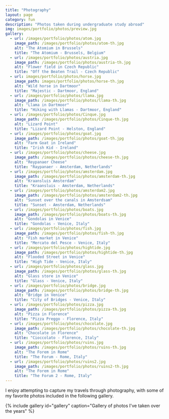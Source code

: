 ```yaml
---
title: "Photography"
layout: page
category: fun
description: "Photos taken during undergraduate study abroad"
img: images/portfolio/photos/preview.jpg
gallery:
  - url: /images/portfolio/photos/atom.jpg
    image_path: /images/portfolio/photos/atom-th.jpg
    alt: "The Atomium in Brussels"
    title: "The Atomium - Brussels, Belgium"
  - url: /images/portfolio/photos/austria.jpg
    image_path: /images/portfolio/photos/austria-th.jpg
    alt: "Flower field in Czech Republic"
    title: "Off the Beaten Trail - Czech Republic"
  - url: images/portfolio/photos/horse.jpg
    image_path: images/portfolio/photos/horse-th.jpg
    alt: "Wild horse in Dartmoor"
    title: "Majestic - Dartmoor, England"
  - url: /images/portfolio/photos/llama.jpg
    image_path: /images/portfolio/photos/llama-th.jpg
    alt: "Llama in Dartmoor"
    title: "Hiking with Llamas - Dartmoor, England"
  - url: /images/portfolio/photos/Cinque.jpg
    image_path: /images/portfolio/photos/Cinque-th.jpg
    alt: "Lizard Point"
    title: "Lizard Point - Helston, England"
  - url: /images/portfolio/photos/goat.jpg
    image_path: /images/portfolio/photos/goat-th.jpg
    alt: "Farm Goat in Ireland"
    title: "Irish Kid - Ireland"
  - url: /images/portfolio/photos/cheese.jpg
    image_path: /images/portfolio/photos/cheese-th.jpg
    alt: "Reypanaer Cheese"
    title: "Raypanaer - Amsterdam, Netherlands"
  - url: /images/portfolio/photos/amsterdam.jpg
    image_path: /images/portfolio/photos/amsterdam-th.jpg
    alt: "Kraansluis Amsterdam"
    title: "Kraansluis - Amsterdam, Netherlands"
  - url: /images/portfolio/photos/amsterdam2.jpg
    image_path: /images/portfolio/photos/amsterdam2-th.jpg
    alt: "Sunset over the canals in Amsterdsam"
    title: "Sunset - Amsterdam, Netherlands"
  - url: /images/portfolio/photos/boats.jpg
    image_path: /images/portfolio/photos/boats-th.jpg
    alt: "Gondolas in Venice"
    title: "Gondolas - Venice, Italy"
  - url: /images/portfolio/photos/fish.jpg
    image_path: /images/portfolio/photos/fish-th.jpg
    alt: "Fish market in Venice"
    title: "Mercato del Pesce - Venice, Italy"
  - url: /images/portfolio/photos/hightide.jpg
    image_path: /images/portfolio/photos/hightide-th.jpg
    alt: "Flooded Street in Venice"
    title: "High Tide - Venice, Italy"
  - url: /images/portfolio/photos/glass.jpg
    image_path: /images/portfolio/photos/glass-th.jpg
    alt: "Glass store in Venice"
    title: "Glass - Venice, Italy"
  - url: /images/portfolio/photos/bridge.jpg
    image_path: /images/portfolio/photos/bridge-th.jpg
    alt: "Bridge in Venice"
    title: "City of Bridges - Venice, Italy"
  - url: /images/portfolio/photos/pizza.jpg
    image_path: /images/portfolio/photos/pizza-th.jpg
    alt: "Pizza in Florence"
    title: "Pizza Preggo - Florence, Italy"
  - url: /images/portfolio/photos/chocolate.jpg
    image_path: /images/portfolio/photos/chocolate-th.jpg
    alt: "Chocolate in Florence"
    title: "Cioccolato - Florence, Italy"
  - url: /images/portfolio/photos/ruins.jpg
    image_path: /images/portfolio/photos/ruins-th.jpg
    alt: "The Forem in Rome"
    title: "The Forum - Rome, Italy"
  - url: /images/portfolio/photos/ruins2.jpg
    image_path: /images/portfolio/photos/ruins2-th.jpg
    alt: "The Forem in Rome"
    title: "The Forum 2 - Rome, Italy"
---
```

I enjoy attempting to capture my travels through photography, with some of my favorite photos included in the following gallery.

{% include gallery id="gallery" caption="Gallery of photos I've taken over the years" %}

<!-- <figure>
  <img src="/images/portfolio/photos/austria.jpg" alt="Czech Republic" style="width:100%">
  <figcaption>"Off the Beaten Trail" - Czech Republic</figcaption>
</figure>
<figure>
  <img src="/images/portfolio/photos/horse.jpg" alt="Majestic" style="width:100%">
  <figcaption>"Majestic" - Dartmoor, England</figcaption>
</figure>
<figure>
  <img src="/images/portfolio/photos/llama.jpg" alt="Dartmoor" style="width:100%">
  <figcaption>"Dartmoor" - Dartmoor, England</figcaption>
</figure>
<figure>
  <img src="/images/portfolio/photos/Cinque.jpg" alt="Helston" style="width:100%">
  <figcaption>"Lizard Point" - Helston, England</figcaption>
</figure>
<figure>
  <img src="/images/portfolio/photos/goat.jpg" alt="Ireland" style="width:100%">
  <figcaption>"Irish Kid" - Ireland</figcaption>
</figure>
<figure>
  <img src="/images/portfolio/photos/cheese.jpg" alt="Reypanaer" style="width:100%">
  <figcaption>"Reypanaer" - Amsterdam, Netherlands</figcaption>
</figure>
<figure>
  <img src="/images/portfolio/photos/amsterdam.jpg" alt="Kraansluis" style="width:100%">
  <figcaption>"Kraansluis" - Amsterdam, Netherlands</figcaption>
</figure>
<figure>
  <img src="/images/portfolio/photos/amsterdam2.jpg" alt="Sunset on the Canals" style="width:100%">
  <figcaption>"Sunset on the Canals" - Amsterdam, Netherlands</figcaption>
</figure>
<figure>
  <img src="/images/portfolio/photos/boats.jpg" alt="Gondolas" style="width:100%">
  <figcaption>"Gondolas" - Venice, Italy</figcaption>
</figure>
<figure>
  <img src="/images/portfolio/photos/fish.jpg" alt="Mercato del Pesce" style="width:100%">
  <figcaption>"Mercato del Pesce" - Venice, Italy</figcaption>
</figure>

<figure>
  <img src="/images/portfolio/photos/hightide.jpg" alt="High Tides" style="width:100%">
  <figcaption>"High Tides" - Venice, Italy</figcaption>
</figure>

<figure>
  <img src="/images/portfolio/photos/glass.jpg" alt="Glass World" style="width:100%">
  <figcaption>"Glass World" - Venice, Italy</figcaption>
</figure>

<figure>
  <img src="/images/portfolio/photos/bridge.jpg" alt="City of Water" style="width:100%">
  <figcaption>"City of Water" - Venice, Italy</figcaption>
</figure>

<figure>
  <img src="/images/portfolio/photos/pizza.jpg" alt="Pizza Preggo" style="width:100%">
  <figcaption>"Pizza Preggo" - Florence, Italy</figcaption>
</figure>

<figure>
  <img src="/images/portfolio/photos/chocolate.jpg" alt="Cioccolato" style="width:100%">
  <figcaption>"Cioccolato" - Florence, Italy</figcaption>
</figure>

<figure>
  <img src="/images/portfolio/photos/ruins.jpg" alt="The Forum" style="width:100%">
  <figcaption>"The Forum" - Rome, Italy</figcaption>
</figure>

<figure>
  <img src="/images/portfolio/photos/ruins2.jpg" alt="The Forum 2" style="width:100%">
  <figcaption>"The Forum 2" - Rome, Italy </figcaption>
</figure>
 -->
